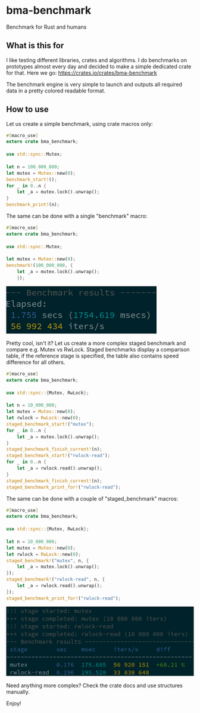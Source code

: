 # bma-benchmark

Benchmark for Rust and humans

## What is this for

I like testing different libraries, crates and algorithms. I do benchmarks on
prototypes almost every day and decided to make a simple dedicated crate for
that. Here we go: <https://crates.io/crates/bma-benchmark>

The benchmark engine is very simple to launch and outputs all required data in
a pretty colored readable format.

## How to use

Let us create a simple benchmark, using crate macros only:

```rust
#[macro_use]
extern crate bma_benchmark;

use std::sync::Mutex;

let n = 100_000_000;
let mutex = Mutex::new(0);
benchmark_start!();
for _ in 0..n {
    let _a = mutex.lock().unwrap();
}
benchmark_print!(n);
```

The same can be done with a single "benchmark" macro:

```rust
#[macro_use]
extern crate bma_benchmark;

use std::sync::Mutex;

let mutex = Mutex::new(0);
benchmark!(100_000_000, {
    let _a = mutex.lock().unwrap();
    });
```

![Simple benchmark result](https://raw.githubusercontent.com/alttch/bma-benchmark/main/simple.png)

Pretty cool, isn't it? Let us create a more complex staged benchmark and
compare e.g. Mutex vs RwLock. Staged benchmarks display a comparison table, if
the reference stage is specified, the table also contains speed difference for
all others.

```rust
#[macro_use]
extern crate bma_benchmark;

use std::sync::{Mutex, RwLock};

let n = 10_000_000;
let mutex = Mutex::new(0);
let rwlock = RwLock::new(0);
staged_benchmark_start!("mutex");
for _ in 0..n {
    let _a = mutex.lock().unwrap();
}
staged_benchmark_finish_current!(n);
staged_benchmark_start!("rwlock-read");
for _ in 0..n {
    let _a = rwlock.read().unwrap();
}
staged_benchmark_finish_current!(n);
staged_benchmark_print_for!("rwlock-read");
```

The same can be done with a couple of "staged\_benchmark" macros:

```rust
#[macro_use]
extern crate bma_benchmark;

use std::sync::{Mutex, RwLock};

let n = 10_000_000;
let mutex = Mutex::new(0);
let rwlock = RwLock::new(0);
staged_benchmark!("mutex", n, {
    let _a = mutex.lock().unwrap();
});
staged_benchmark!("rwlock-read", n, {
    let _a = rwlock.read().unwrap();
});
staged_benchmark_print_for!("rwlock-read");
```

![Simple benchmark result](https://raw.githubusercontent.com/alttch/bma-benchmark/main/staged.png)

Need anything more complex? Check the crate docs and use structures manually.

Enjoy!
